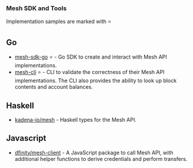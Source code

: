 ### Mesh SDK and Tools
Implementation samples are marked with :star:

## Go

- [mesh-sdk-go](https://github.com/coinbase/mesh-sdk-go/) :star: - Go SDK to create and interact with Mesh API implementations.
- [mesh-cli](https://github.com/coinbase/mesh-cli) :star: - CLI to validate the correctness of their Mesh API implementations.  The CLI also provides the ability to look up block contents and account balances.

## Haskell

- [kadena-io/mesh](https://github.com/kadena-io/rosetta) - Haskell types for the Mesh API.

## Javascript

- [dfinity/mesh-client](https://github.com/dfinity/rosetta-client) - A JavaScript package to call Mesh API, with additional helper functions to derive credentials and perform transfers.